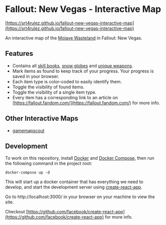 # Fallout: New Vegas - Interactive Map

[https://srt4rulez.github.io/fallout-new-vegas-interactive-map](https://srt4rulez.github.io/fallout-new-vegas-interactive-map)

An interactive map of the [Mojave Wasteland](https://fallout.fandom.com/wiki/Mojave_Wasteland) in Fallout: New Vegas. 

## Features

- Contains all [skill books](https://fallout.fandom.com/wiki/Fallout:_New_Vegas_skill_books), [snow globes](https://fallout.fandom.com/wiki/Snow_globe) and [unique weapons](https://fallout.fandom.com/wiki/Fallout:_New_Vegas_unique_weapons).
- Mark items as found to keep track of your progress. Your progress is saved in your browser.  
- Each item type is color-coded to easily identify them.
- Toggle the visibility of found items.
- Toggle the visibility of a single item type.
- Every item has a corresponding link to an article on [https://fallout.fandom.com/](https://fallout.fandom.com/) for more info.

## Other Interactive Maps

- [gamemapscout](http://www.gamemapscout.com/falloutnewvegas_interactive.html)

## Development

To work on this repository, install [Docker](https://www.docker.com/) and [Docker Compose](https://docs.docker.com/compose/), 
then run the following command in the project root:

```
docker-compose up -d
```

This will start up a docker container that has everything we need to develop, and start the development server using [create-react-app](https://github.com/facebook/create-react-app).

Go to http://localhost:3000/ in your browser on your machine to view the site.

Checkout [https://github.com/facebook/create-react-app](https://github.com/facebook/create-react-app) for more info.
